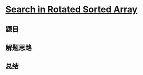 # [Search in Rotated Sorted Array](https://leetcode.com/problems/search-in-rotated-sorted-array/)

## 题目


## 解题思路


## 总结


